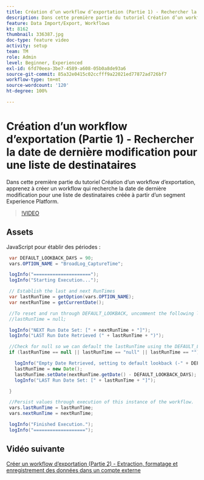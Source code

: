 ```yaml
---
title: Création d’un workflow d’exportation (Partie 1) - Rechercher la date de dernière modification pour une liste de destinataires
description: Dans cette première partie du tutoriel Création d’un workflow d’exportation, apprenez à créer un workflow qui recherche la date de dernière modification pour une liste de destinataires créée à partir d’un segment Experience Platform.
feature: Data Import/Export, Workflows
kt: 8162
thumbnail: 336387.jpg
doc-type: feature video
activity: setup
team: TM
role: Admin
level: Beginner, Experienced
exl-id: 6fd70eea-3be7-4589-a608-05b0a8de93a6
source-git-commit: 85a32e0415c02ccfff9a22021ed77872ad726bf7
workflow-type: tm+mt
source-wordcount: '120'
ht-degree: 100%

---
```


# Création d’un workflow d’exportation (Partie 1) - Rechercher la date de dernière modification pour une liste de destinataires

Dans cette première partie du tutoriel Création d’un workflow d’exportation, apprenez à créer un workflow qui recherche la date de dernière modification pour une liste de destinataires créée à partir d’un segment Experience Platform.

>[!VIDEO](https://video.tv.adobe.com/v/336387?quality=12)

## Assets

JavaScript pour établir des périodes :

```java
 var DEFAULT_LOOKBACK_DAYS = 90;
 vars.OPTION_NAME = "BroadLog_CaptureTime";

 logInfo("=====================");
 logInfo("Starting Execution...");

 // Establish the last and next RunTimes
 var lastRunTime = getOption(vars.OPTION_NAME);
 var nextRunTime = getCurrentDate();

 //To reset and run through DEFAULT_LOOKBACK, uncomment the following line.
 //lastRunTime = null;

 logInfo("NEXT Run Date Set: [" + nextRunTime + "]");
 logInfo("LAST Run Date Retrieved (" + lastRunTime + ")");

 //Check for null so we can default the lastRunTime using the DEFAULT_LOOKBACK 
 if (lastRunTime == null || lastRunTime == "null" || lastRunTime == "") {

   logInfo("Empty Date Retrieved, setting to default lookback (-" + DEFAULT_LOOKBACK_DAYS + " days)");
   lastRunTime = new Date();
   lastRunTime.setDate(nextRunTime.getDate() - DEFAULT_LOOKBACK_DAYS);
   logInfo("LAST Run Date Set: [" + lastRunTime + "]");

 } 

 //Persist values through execution of this instance of the workflow.
 vars.lastRunTime = lastRunTime;
 vars.nextRunTime = nextRunTime;

 logInfo("Finished Execution.");
 logInfo("===================");
```

## Vidéo suivante

[Créer un workflow d’exportation (Partie 2) - Extraction, formatage et enregistrement des données dans un compte externe](extract-format-save-data-to-external-account.md)
